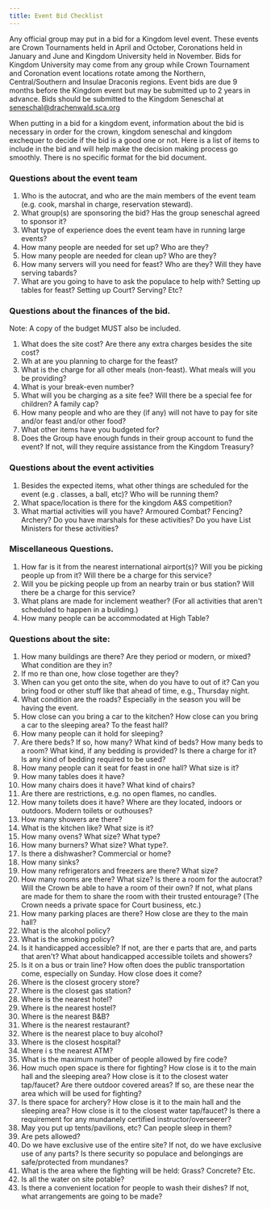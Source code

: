 ```yaml
---
title: Event Bid Checklist
---
```

Any official group may put in a bid for a Kingdom level event. These events are Crown Tournaments held in April and October, Coronations held in January and June and Kingdom University held in November. Bids for Kingdom University may come from any group while Crown Tournament and Coronation event locations rotate among the Northern, Central/Southern and Insulae Draconis regions.  Event bids are due 9 months before the Kingdom event but may be submitted up to 2 years in advance. Bids should be submitted to the Kingdom Seneschal at seneschal@drachenwald.sca.org

When putting in a bid for a kingdom event, information about the bid is necessary in order for the crown, kingdom seneschal and kingdom exchequer to decide if the bid is a good one or not. Here is a list of items to include in the bid and will help make the decision making process go smoothly.  There is no specific format for the bid document.

### Questions about the event team

1. Who is the autocrat, and who are the main members of the event team (e.g. cook, marshal in charge, reservation steward).  
2. What group(s) are sponsoring the bid? Has the group seneschal agreed to sponsor it?  
3. What type of experience does the event team have in running large events?  
4. How many people are needed for set up? Who are they?  
5. How many people are needed for clean up? Who are they?  
6. How many servers will you need for feast? Who are they? Will they have serving tabards?  
7. What are you going to have to ask the populace to help with? Setting up tables for feast? Setting up Court? Serving? Etc?  

### Questions about the finances of the bid.

Note: A copy of the budget MUST also be included.

1. What does the site cost? Are there any extra charges besides the site cost?  
2. Wh at are you planning to charge for the feast?  
3. What is the charge for all other meals (non-feast). What meals will you be providing?  
4. What is your break-even number?  
5. What will you be charging as a site fee? Will there be a special fee for children? A family cap?  
6. How many people and who are they (if any) will not have to pay for site and/or feast and/or other food?  
7. What other items have you budgeted for?  
8. Does the Group have enough funds in their group account to fund the event? If not, will they require assistance from the Kingdom Treasury?  

### Questions about the event activities

1. Besides the expected items, what other things are scheduled for the event (e.g . classes, a ball, etc)? Who will be running them?  
2. What space/location is there for the kingdom A&amp;S competition?  
3. What martial activities will you have? Armoured Combat? Fencing? Archery? Do you have marshals for these activities? Do you have List Ministers for these activities?  

### Miscellaneous Questions.

1. How far is it from the nearest international airport(s)? Will you be picking people up from it? Will there be a charge for this service?  
2. Will you be picking people up from an nearby train or bus station? Will there be a charge for this service?  
3. What plans are made for inclement weather? (For all activities that aren't scheduled to happen in a building.)  
4. How many people can be accommodated at High Table?  

### Questions about the site:

1. How many buildings are there? Are they period or modern, or mixed? What condition are they in?  
2. If mo re than one, how close together are they?  
3. When can you get onto the site, when do you have to out of it? Can you bring food or other stuff like that ahead of time, e.g., Thursday night.  
4. What condition are the roads? Especially in the season you will be having the event.  
5. How close can you bring a car to the kitchen? How close can you bring a car to the sleeping area? To the feast hall?  
6. How many people can it hold for sleeping?  
7. Are there beds? If so, how many? What kind of beds? How many beds to a room? What kind, if any bedding is provided? Is there a charge for it? Is any kind of bedding required to be used?  
8. How many people can it seat for feast in one hall? What size is it?  
9. How many tables does it have?  
10. How many chairs does it have? What kind of chairs?  
11. Are there are restrictions, e.g. no open flames, no candles.  
12. How many toilets does it have? Where are they located, indoors or outdoors. Modern toilets or outhouses?  
13. How many showers are there?  
14. What is the kitchen like? What size is it?  
15. How many ovens? What size? What type?  
16. How many burners? What size? What type?.  
17. Is there a dishwasher? Commercial or home?  
18. How many sinks?  
19. How many refrigerators and freezers are there? What size?  
20. How many rooms are there? What size? Is there a room for the autocrat? Will the Crown be able to have a room of their own? If not, what plans are made for them to share the room with their trusted entourage? (The Crown needs a private space for Court business, etc.)  
21. How many parking places are there? How close are they to the main hall?  
22. What is the alcohol policy?  
23. What is the smoking policy?  
24. Is it handicapped accessible? If not, are ther e parts that are, and parts that aren't? What about handicapped accessible toilets and showers?  
25. Is it on a bus or train line? How often does the public transportation come, especially on Sunday. How close does it come?  
26. Where is the closest grocery store?  
27. Where is the closest gas station?  
28. Where is the nearest hotel?  
29. Where is the nearest hostel?  
30. Where is the nearest B&amp;B?  
31. Where is the nearest restaurant?  
32. Where is the nearest place to buy alcohol?  
33. Where is the closest hospital?  
34. Where i s the nearest ATM?  
35. What is the maximum number of people allowed by fire code?  
36. How much open space is there for fighting? How close is it to the main hall and the sleeping area? How close is it to the closest water tap/faucet? Are there outdoor covered areas? If so, are these near the area which will be used for fighting?  
37. Is there space for archery? How close is it to the main hall and the sleeping area? How close is it to the closest water tap/faucet? Is there a requirement for any mundanely certified instructor/overseerer?  
38. May you put up tents/pavilions, etc? Can people sleep in them?  
39. Are pets allowed?  
40. Do we have exclusive use of the entire site? If not, do we have exclusive use of any parts? Is there security so populace and belongings are safe/protected from mundanes?  
41. What is the area where the fighting will be held: Grass? Concrete? Etc.  
42. Is all the water on site potable?  
43. Is there a convenient location for people to wash their dishes? If not, what arrangements are going to be made?  
